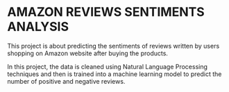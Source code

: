 # AMAZON REVIEWS SENTIMENTS ANALYSIS
This project is about predicting the sentiments of reviews written by users shopping on Amazon website after buying the products.

In this project, the data is cleaned using Natural Language Processing techniques and then is trained into a machine learning model to predict the number of positive and negative reviews.
